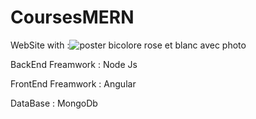 # CoursesMERN


WebSite with :![poster bicolore rose et blanc avec photo](https://user-images.githubusercontent.com/72455724/184043227-852bdc91-d3e7-4d6d-afd7-7ef0cc68d9d4.png)


BackEnd Freamwork : Node Js

FrontEnd Freamwork  : Angular 

DataBase : MongoDb
